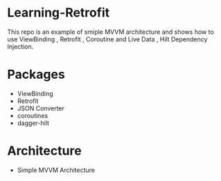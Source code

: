 # Learning-Retrofit
This repo is an example of smiple MVVM architecture and shows how to use ViewBinding
, Retrofit , Coroutine and Live Data , Hilt Dependency Injection.

# Packages 
* ViewBinding
* Retrofit
* JSON Converter
* coroutines
* dagger-hilt

# Architecture 
* Simple MVVM Architecture
